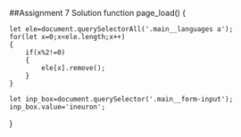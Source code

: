 ##Assignment 7 Solution
function page_load()
{
 
    let ele=document.querySelectorAll('.main__languages a');
    for(let x=0;x<ele.length;x++)
    {
        if(x%2!=0)
        {
            ele[x].remove();
        }
    }

    let inp_box=document.querySelector('.main__form-input');
    inp_box.value='ineuron';
   


}